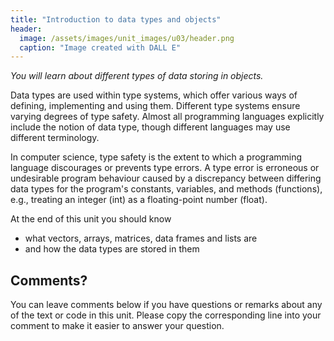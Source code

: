 ```yaml
---
title: "Introduction to data types and objects"
header:
  image: /assets/images/unit_images/u03/header.png
  caption: "Image created with DALL E"
---
```


*You will learn about different types of data storing in objects.*

<!--more-->

Data types are used within type systems, which offer various ways of defining, implementing and using them. Different type systems ensure varying degrees of type safety. Almost all programming languages explicitly include the notion of data type, though different languages may use different terminology.

In computer science, type safety is the extent to which a programming language discourages or prevents type errors. A type error is erroneous or undesirable program behaviour caused by a discrepancy between differing data types for the program's constants, variables, and methods (functions), e.g., treating an integer (int) as a floating-point number (float).

At the end of this unit you should know

* what vectors, arrays, matrices, data frames and lists are
* and how the data types are stored in them

## Comments?
You can leave comments below if you have questions or remarks about any of the text or code in this unit.
Please copy the corresponding line into your comment to make it easier to answer your question.

<script src="https://utteranc.es/client.js"
        repo="GeoMOER/moer-base-r"
        issue-term="moer-base-r_unit02"
        theme="github-light"
        crossorigin="anonymous"
        async>
</script>

<!--
## Further reading

add some day
-->

